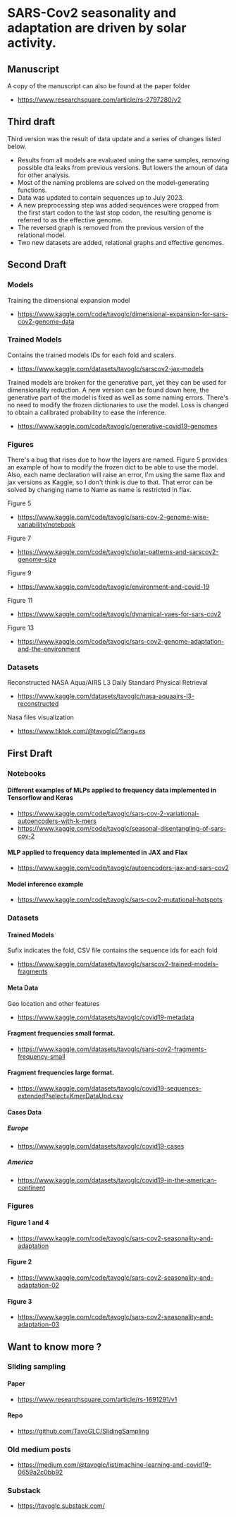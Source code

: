 # SARS-Cov2 seasonality and adaptation are driven by solar activity.

## Manuscript
A copy of the manuscript can also be found at the paper folder
- https://www.researchsquare.com/article/rs-2797280/v2

## Third draft
Third version was the result of data update and a series of changes listed below.  

- Results from all models are evaluated using the same samples, removing possible dta leaks from previous versions. But lowers the amoun of data for other analysis. 
- Most of the naming problems are solved on the model-generating functions. 
- Data was updated to contain sequences up to July 2023. 
- A new preprocessing step was added sequences were cropped from the first start codon to the last stop codon, the resulting genome is referred to as the effective genome. 
- The reversed graph is removed from the previous version of the relational model.
- Two new datasets are added, relational graphs and effective genomes.


## Second Draft

### Models

Training the dimensional expansion model
- https://www.kaggle.com/code/tavoglc/dimensional-expansion-for-sars-cov2-genome-data

### Trained Models
Contains the trained models IDs for each fold and scalers. 
- https://www.kaggle.com/datasets/tavoglc/sarscov2-jax-models

Trained models are broken for the generative part, yet they can be used for dimensionality reduction. A new version can be found down here, the generative part of the model is fixed as well as some naming errors.  There's no need to modify the frozen dictionaries to use the model. 
Loss is changed to obtain a calibrated probability to ease the inference. 

- https://www.kaggle.com/code/tavoglc/generative-covid19-genomes

### Figures
There's a bug that rises due to how the layers are named. Figure 5 provides an example of how to modify the frozen dict to be able to use the model. Also, each name declaration will raise an error, I'm using the same flax and jax versions as Kaggle, so I don't think is due to that. That error can be solved by changing name to Name as name is restricted in flax.  

Figure 5
- https://www.kaggle.com/code/tavoglc/sars-cov-2-genome-wise-variability/notebook

Figure 7
- https://www.kaggle.com/code/tavoglc/solar-patterns-and-sarscov2-genome-size

Figure 9 
- https://www.kaggle.com/code/tavoglc/environment-and-covid-19

Figure 11
- https://www.kaggle.com/code/tavoglc/dynamical-vaes-for-sars-cov2

Figure 13
- https://www.kaggle.com/code/tavoglc/sars-cov2-genome-adaptation-and-the-environment

### Datasets
Reconstructed NASA Aqua/AIRS L3 Daily Standard Physical Retrieval 
- https://www.kaggle.com/datasets/tavoglc/nasa-aquaairs-l3-reconstructed

Nasa files visualization 
- https://www.tiktok.com/@tavoglc0?lang=es

## First Draft 
### Notebooks

#### Different examples of MLPs applied to frequency data implemented in Tensorflow and Keras
- https://www.kaggle.com/code/tavoglc/sars-cov-2-variational-autoencoders-with-k-mers
- https://www.kaggle.com/code/tavoglc/seasonal-disentangling-of-sars-cov-2

#### MLP applied to frequency data implemented in JAX and Flax
- https://www.kaggle.com/code/tavoglc/autoencoders-jax-and-sars-cov2

#### Model inference example
- https://www.kaggle.com/code/tavoglc/sars-cov2-mutational-hotspots

### Datasets
#### Trained Models 
Sufix indicates the fold, CSV file contains the sequence ids for each fold
- https://www.kaggle.com/datasets/tavoglc/sarscov2-trained-models-fragments

#### Meta Data
Geo location and other features 
- https://www.kaggle.com/datasets/tavoglc/covid19-metadata

#### Fragment frequencies small format. 
- https://www.kaggle.com/datasets/tavoglc/sars-cov2-fragments-frequency-small

#### Fragment frequencies large format. 
- https://www.kaggle.com/datasets/tavoglc/covid19-sequences-extended?select=KmerDataUpd.csv

#### Cases Data

##### Europe
- https://www.kaggle.com/datasets/tavoglc/covid19-cases
##### America
- https://www.kaggle.com/datasets/tavoglc/covid19-in-the-american-continent

### Figures
#### Figure 1 and 4
- https://www.kaggle.com/code/tavoglc/sars-cov2-seasonality-and-adaptation

#### Figure 2
- https://www.kaggle.com/code/tavoglc/sars-cov2-seasonality-and-adaptation-02

#### Figure 3
- https://www.kaggle.com/code/tavoglc/sars-cov2-seasonality-and-adaptation-03

## Want to know more ? 
### Sliding sampling 
#### Paper
- https://www.researchsquare.com/article/rs-1691291/v1
#### Repo 
- https://github.com/TavoGLC/SlidingSampling

### Old medium posts 
- https://medium.com/@tavoglc/list/machine-learning-and-covid19-0659a2c0bb92
### Substack 
- https://tavoglc.substack.com/


